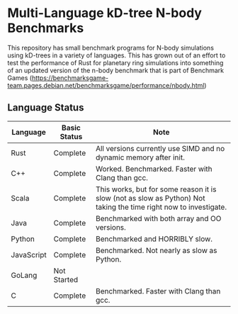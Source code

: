# Multi-Language kD-tree N-body Benchmarks

This repository has small benchmark programs for N-body simulations using 
kD-trees in a variety of languages. This has grown out of an effort to test the
performance of Rust for planetary ring simulations into something of an
updated version of the n-body benchmark that is part of Benchmark Games
(https://benchmarksgame-team.pages.debian.net/benchmarksgame/performance/nbody.html)

## Language Status

| Language   | Basic Status     | Note                                                              |
| ---------- | ---------------- | ----------------------------------------------------------------- |
| Rust       | Complete         | All versions currently use SIMD and no dynamic memory after init. |
| C++        | Complete         | Worked. Benchmarked. Faster with Clang than gcc.                  |
| Scala      | Complete         | This works, but for some reason it is slow (not as slow as Python) Not taking the time right now to investigate. |
| Java       | Complete         | Benchmarked with both array and OO versions. |
| Python     | Complete         | Benchmarked and HORRIBLY slow.              |
| JavaScript | Complete         | Benchmarked. Not nearly as slow as Python.   |
| GoLang     | Not Started      |                                                                   |
| C          | Complete         | Benchmarked. Faster with Clang than gcc.    |
